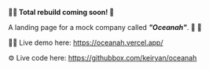 **🚨🚧 Total rebuild coming soon! 🚧**

A landing page for a mock company called __*"Oceanah"*__. 🌊 📄

🧑‍💻 Live demo here: https://oceanah.vercel.app/

⚙️ Live code here: https://githubbox.com/keiryan/oceanah
